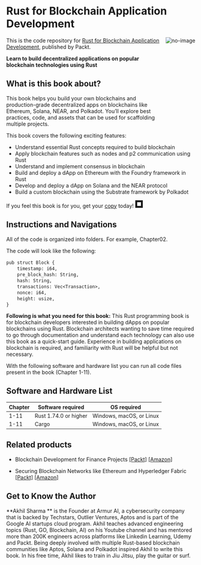 # Rust for Blockchain Application Development

<a href="https://www.packtpub.com/product/rust-for-blockchain-application-development/9781837634644"><img src="https://content.packt.com/_/image/original/B19505/cover_image_large.jpg" alt="no-image" height="256px" align="right"></a>

This is the code repository for [Rust for Blockchain Application Development](https://www.packtpub.com/product/rust-for-blockchain-application-development/9781837634644), published by Packt.

**Learn to build decentralized applications on popular blockchain technologies using Rust**

## What is this book about?
This book helps you build your own blockchains and production-grade decentralized apps on blockchains like Ethereum, Solana, NEAR, and Polkadot. You’ll explore best practices, code, and assets that can be used for scaffolding multiple projects.

This book covers the following exciting features:
* Understand essential Rust concepts required to build blockchain
* Apply blockchain features such as nodes and p2 communication using Rust
* Understand and implement consensus in blockchain
* Build and deploy a dApp on Ethereum with the Foundry framework in Rust
* Develop and deploy a dApp on Solana and the NEAR protocol
* Build a custom blockchain using the Substrate framework by Polkadot

If you feel this book is for you, get your [copy](https://www.amazon.com/Rust-Blockchain-Application-Development-decentralized/dp/1837634645/ref=sr_1_1?crid=2C0TV7WOZK24V&dib=eyJ2IjoiMSJ9.VLeHyaoxnARCyNXrIwAZNwjCinJ6S_W4IBTPGuSYu8vny5FWRzKryHAN05m9vasHdvTixbNwvnjl6u3Z_GO4Q62EwWfe2K6VEP1hQQ7x5-5ZFRF85qNn-vhrjMJLMPYPtcUcjoVpn4WkSBdQXBkt2PFg2i1OPbqtsJguhKnj0xfWD9JsV9EYUYYoL27K5WdtmHwnpdVD1-frNBsMsB94ORqMoT7PBhzJzKihiRspj_s.kgXK_G44g3O5KxkRwwqaK11vGctCCQqqMwbVSHSeXR8&dib_tag=se&keywords=Rust+for+Blockchain+Application+Development&qid=1713187625&sprefix=rust+for+blockchain+application+development%2Caps%2C422&sr=8-1) today!
<a href="https://www.packtpub.com/?utm_source=github&utm_medium=banner&utm_campaign=GitHubBanner"><img src="https://raw.githubusercontent.com/PacktPublishing/GitHub/master/GitHub.png" 
alt="https://www.packtpub.com/" border="5" /></a>
## Instructions and Navigations
All of the code is organized into folders. For example, Chapter02.

The code will look like the following:
```
pub struct Block {
    timestamp: i64,
    pre_block_hash: String,
    hash: String,
    transactions: Vec<Transaction>,
    nonce: i64,
    height: usize,
}
```

**Following is what you need for this book:**
This Rust programming book is for blockchain developers interested in building dApps on popular blockchains using Rust. Blockchain architects wanting to save time required to go through documentation and understand each technology can also use this book as a quick-start guide. Experience in building applications on blockchain is required, and familiarity with Rust will be helpful but not necessary.

With the following software and hardware list you can run all code files present in the book (Chapter 1-11).
## Software and Hardware List
| Chapter | Software required | OS required |
| -------- | ------------------------------------ | ----------------------------------- |
| 1-11 | Rust 1.74.0 or higher | Windows, macOS, or Linux |
| 1-11 | Cargo | Windows, macOS, or Linux |

## Related products
* Blockchain Development for Finance Projects [[Packt]](https://www.packtpub.com/product/blockchain-development-for-finance-projects/9781838829094) [[Amazon]](https://www.amazon.com/Blockchain-Development-Finance-Projects-next-generation-ebook/dp/B0846255D4/ref=sr_1_1?crid=5X9H0UNROSFD&dib=eyJ2IjoiMSJ9.qg9qHO6ZXS8PpuhekuOTrBXhwgofAl5cZuW8fc8H4_3XMuDv0LPRUvU8J-_rfUpodbAgLcivXJ03G524x6_pWStzvWBpD8HF0-0uPnqZZdhxzO7GMaohcfh1kKv4XOMZictmuV8cGjjKFvu7AuaDZGwYSrJK3NG2ssCc-TWkn9xCV8PXqEsEg8hEmukaPfAjaqlJGPM6TPDm5tXcgBt8si1nAIBLQKySNOcm5MX8cPo.A7CfPdTiOWMwfa6rPxY3uaO5FZtKuAtFHbf65zaMv7E&dib_tag=se&keywords=Blockchain+Development+for+Finance+Projects&qid=1713188040&sprefix=blockchain+development+for+finance+projects%2Caps%2C521&sr=8-1)

* Securing Blockchain Networks like Ethereum and Hyperledger Fabric [[Packt]](https://www.packtpub.com/product/securing-blockchain-networks-like-ethereum-and-hyperledger-fabric/9781838646486) [[Amazon]](https://www.amazon.com/Securing-Blockchain-advanced-configurations-Hyperledger-ebook/dp/B07SV3HZHM/ref=sr_1_1?crid=3INFTYLYSLDZ4&dib=eyJ2IjoiMSJ9.KXbWqUeboIcuUC50Keis4-Fh8EHDdnTKIlRH7zVexmwWKnIxNQakYOF1ZDL1UG4RXGBRVVXn2SDwEJj3M7tyRyZK19Ydlv3imTVHAAJ0ghR-bk3NrV_O0d3YD6oulrUhrVXvGP-iybgR5sFsvQMZiiB-fzveT4bDxFRQ8MLiL8mA-aUjq2t4jWqaUDJuvTaPQW0muj3ND3vEnyNJnkNtsvZvuT6U-HmHCUc2V1vHVuA.g4CBveGSUv1zw91E4tYd6RTJ673DR9z4NTpUq8m8W_k&dib_tag=se&keywords=Securing+Blockchain+Networks+like+Ethereum+and+Hyperledger+Fabric&qid=1713188085&sprefix=securing+blockchain+networks+like+ethereum+and+hyperledger+fabric%2Caps%2C352&sr=8-1)

## Get to Know the Author
**Akhil Sharma **
 is the Founder at Armur AI, a cybersecurity company that is backed by Techstars, Outlier Ventures, Aptos and is part of the Google AI startups cloud program.
Akhil teaches advanced engineering topics (Rust, GO, Blockchain, AI) on his Youtube channel and has mentored more than 200K engineers across platforms like Linkedin Learning, Udemy and Packt.
Being deeply involved with multiple Rust-based blockchain communities like Aptos, Solana and Polkadot inspired Akhil to write this book.
In his free time, Akhil likes to train in Jiu Jitsu, play the guitar or surf.
